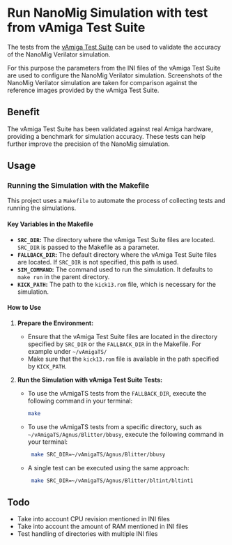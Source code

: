 # Run NanoMig Simulation with test from vAmiga Test Suite

The tests from the [vAmiga Test Suite](https://github.com/dirkwhoffmann/vAmigaTS) can be used to validate the accuracy of the NanoMig Verilator simulation. 

For this purpose the parameters from the INI files of the vAmiga Test Suite are used to configure the NanoMig Verilator simulation. Screenshots of the NanoMig Verilator simulation are taken for comparison against the reference images provided by the vAmiga Test Suite.

## Benefit

The vAmiga Test Suite has been validated against real Amiga hardware, providing a benchmark for simulation accuracy.
These tests can help further improve the precision of the NanoMig simulation.

## Usage

### Running the Simulation with the Makefile

This project uses a `Makefile` to automate the process of collecting tests and running the simulations.

#### Key Variables in the Makefile

- **`SRC_DIR`:** The directory where the vAmiga Test Suite files are located. `SRC_DIR` is passed to the Makefile as a parameter.
- **`FALLBACK_DIR`:** The default directory where the vAmiga Test Suite files are located. If `SRC_DIR` is not specified, this path is used.
- **`SIM_COMMAND`:** The command used to run the simulation. It defaults to `make run` in the parent directory.
- **`KICK_PATH`:** The path to the `kick13.rom` file, which is necessary for the simulation.

#### How to Use

1. **Prepare the Environment:**
   - Ensure that the vAmiga Test Suite files are located in the directory specified by `SRC_DIR` or the `FALLBACK_DIR` in the Makefile. For example under `~/vAmigaTS/`
   - Make sure that the `kick13.rom` file is available in the path specified by `KICK_PATH`.

2. **Run the Simulation with vAmiga Test Suite Tests:**

   - To use the vAmigaTS tests from the `FALLBACK_DIR`, execute the following command in your terminal:
     ```bash
     make
     ```

   - To use the vAmigaTS tests from a specific directory, such as `~/vAmigaTS/Agnus/Blitter/bbusy`, execute the following command in your terminal:
     ```bash
      make SRC_DIR=~/vAmigaTS/Agnus/Blitter/bbusy
     ```
	 

   - A single test can be executed using the same approach:
     ```bash
      make SRC_DIR=~/vAmigaTS/Agnus/Blitter/bltint/bltint1
     ```
	 

## Todo
- Take into account CPU revision mentioned in INI files
- Take into account the amount of RAM mentioned in INI files
- Test handling of directories with multiple INI files
